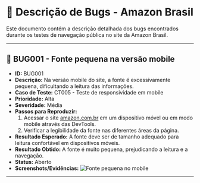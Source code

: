 # 🐞 Descrição de Bugs - Amazon Brasil

Este documento contém a descrição detalhada dos bugs encontrados durante os testes de navegação pública no site da Amazon Brasil.

---

## 🐞 BUG001 - Fonte pequena na versão mobile

- **ID:** BUG001
- **Descrição:** Na versão mobile do site, a fonte é excessivamente pequena, dificultando a leitura das informações.
- **Caso de Teste:** CT005 - Teste de responsividade em mobile
- **Prioridade:** Alta
- **Severidade:** Média
- **Passos para Reproduzir:**
  1. Acessar o site [amazon.com.br](https://www.amazon.com.br) em um dispositivo móvel ou em modo mobile através das DevTools.
  2. Verificar a legibilidade da fonte nas diferentes áreas da página.
- **Resultado Esperado:** A fonte deve ser de tamanho adequado para leitura confortável em dispositivos móveis.
- **Resultado Obtido:** A fonte é muito pequena, prejudicando a leitura e a navegação.
- **Status:** Aberto
- **Screenshots/Evidências:** ![Fonte pequena no mobile](../evidencias-visuais/CT005-amazon.png)

---
